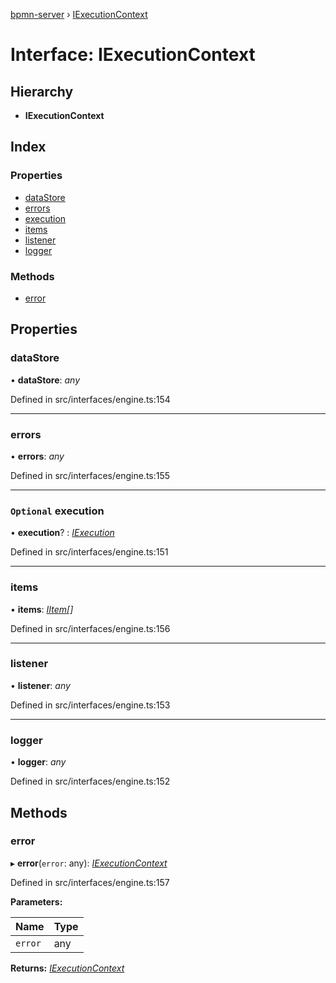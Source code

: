 [bpmn-server](../README.md) › [IExecutionContext](iexecutioncontext.md)

# Interface: IExecutionContext

## Hierarchy

* **IExecutionContext**

## Index

### Properties

* [dataStore](iexecutioncontext.md#datastore)
* [errors](iexecutioncontext.md#errors)
* [execution](iexecutioncontext.md#optional-execution)
* [items](iexecutioncontext.md#items)
* [listener](iexecutioncontext.md#listener)
* [logger](iexecutioncontext.md#logger)

### Methods

* [error](iexecutioncontext.md#error)

## Properties

###  dataStore

• **dataStore**: *any*

Defined in src/interfaces/engine.ts:154

___

###  errors

• **errors**: *any*

Defined in src/interfaces/engine.ts:155

___

### `Optional` execution

• **execution**? : *[IExecution](iexecution.md)*

Defined in src/interfaces/engine.ts:151

___

###  items

• **items**: *[IItem](iitem.md)[]*

Defined in src/interfaces/engine.ts:156

___

###  listener

• **listener**: *any*

Defined in src/interfaces/engine.ts:153

___

###  logger

• **logger**: *any*

Defined in src/interfaces/engine.ts:152

## Methods

###  error

▸ **error**(`error`: any): *[IExecutionContext](iexecutioncontext.md)*

Defined in src/interfaces/engine.ts:157

**Parameters:**

Name | Type |
------ | ------ |
`error` | any |

**Returns:** *[IExecutionContext](iexecutioncontext.md)*
